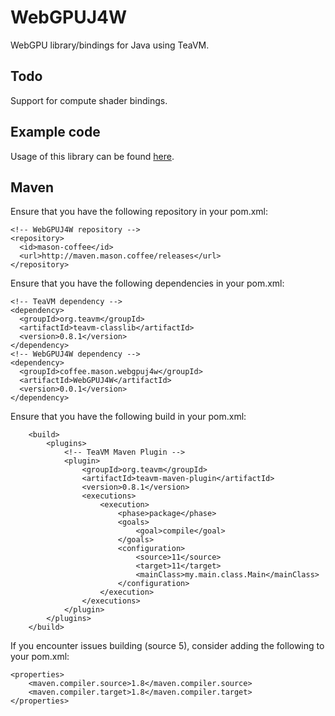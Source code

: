 # WebGPUJ4W
WebGPU library/bindings for Java using TeaVM.

## Todo
Support for compute shader bindings.

## Example code
Usage of this library can be found [here](https://github.com/masondaniels/WebGPUJ4WExamples).

## Maven
Ensure that you have the following repository in your pom.xml:  

```
<!-- WebGPUJ4W repository -->
<repository>
  <id>mason-coffee</id>
  <url>http://maven.mason.coffee/releases</url>
</repository>
```

Ensure that you have the following dependencies in your pom.xml:  
  
  
```
<!-- TeaVM dependency -->
<dependency>
  <groupId>org.teavm</groupId>
  <artifactId>teavm-classlib</artifactId>
  <version>0.8.1</version>
</dependency>
<!-- WebGPUJ4W dependency -->
<dependency>
  <groupId>coffee.mason.webgpuj4w</groupId>
  <artifactId>WebGPUJ4W</artifactId>
  <version>0.0.1</version>
</dependency>
```

Ensure that you have the following build in your pom.xml:  
  
```
	<build>
		<plugins>
			<!-- TeaVM Maven Plugin -->
			<plugin>
				<groupId>org.teavm</groupId>
				<artifactId>teavm-maven-plugin</artifactId>
				<version>0.8.1</version>
				<executions>
					<execution>
						<phase>package</phase>
						<goals>
							<goal>compile</goal>
						</goals>
						<configuration>
							<source>11</source>
							<target>11</target>
							<mainClass>my.main.class.Main</mainClass>
						</configuration>
					</execution>
				</executions>
			</plugin>
		</plugins>
	</build>
```

If you encounter issues building (source 5), consider adding the following to your pom.xml:  

```
<properties>
    <maven.compiler.source>1.8</maven.compiler.source>
    <maven.compiler.target>1.8</maven.compiler.target>
</properties>
```
